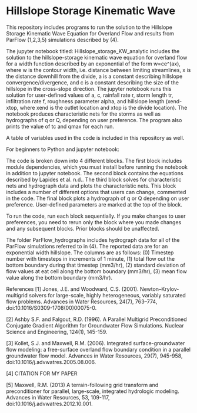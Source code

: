 # Hillslope Storage Kinematic Wave
This repository includes programs to run the solution to the Hillslope Storage Kinematic Wave Equation for Overland Flow and results from ParFlow (1,2,3,5) simulations described by (4). 

The jupyter notebook titled: Hillslope_storage_KW_analytic includes the solution to the hillslope-storage kinematic wave equation for overland flow for a width function described by an exponential of the form w=ce^(ax), where w is the contour width, i.e. distance between limiting streamlines, x is the distance downhill from the divide, a is a constant describing hillslope convergence/divergence, and c is a constant describing the size of the hillslope in the cross-slope direction. The jupyter notebook runs this solution for user-defined values of a, c, rainfall rate r, storm length tr, infiltration rate f, roughness parameter alpha, and hillslope length (xend-xtop, where xend is the outlet location and xtop is the divide location). The notebook produces characteristic nets for the storms as well as hydrographs of q or Q, depending on user preference. The program also prints the value of tc and qmax for each run.

A table of variables used in the code is included in this repository as well.

For beginners to Python and jupyter notebook:

The code is broken down into 4 different blocks. The first block includes module dependencies, which you must install before running the notebook in addition to jupyter notebook. The second block contains the equations described by Lapides et al. n.d.. The third block solves for characteristic nets and hydrograph data and plots the characteristic nets. This block includes a number of different options that users can change, commented in the code. The final block plots a hydrograph of q or Q depending on user preference. User-defined parameters are marked at the top of the block. 

To run the code, run each block sequentially. If you make changes to user preferences, you need to rerun only the block where you made changes and any subsequent blocks. Prior blocks should be unaffected.

The folder ParFlow_hydrographs includes hydrograph data for all of the ParFlow simulations referred to in (4). The reported data are for an exponential width hillslope. The columns are as follows: (0) Timestep number with timesteps in increments of 1 minute, (1) total flow out the bottom boundary during that timestep (mm3/hr), (2) standard deviation of flow values at eat cell along the bottom boundary (mm3/hr), (3) mean flow value along the bottom boundary (mm3/hr).


References
[1] Jones, J.E. and Woodward, C.S. (2001). Newton–Krylov-multigrid solvers for large-scale, highly heterogeneous, variably saturated flow problems. Advances in Water Resources, 24(7), 763–774, doi:10.1016/S0309-1708(00)00075-0.

[2] Ashby S.F. and Falgout, R.D. (1996). A Parallel Multigrid Preconditioned Conjugate Gradient Algorithm for Groundwater Flow Simulations. Nuclear Science and Engineering, 124(1), 145-159.

[3] Kollet, S.J. and Maxwell, R.M. (2006). Integrated surface-groundwater flow modeling: a free-surface overland flow boundary condition in a parallel groundwater flow model. Advances in Water Resources, 29(7), 945-958, doi:10.1016/j.advwatres.2005.08.006.

[4] CITATION FOR MY PAPER

[5] Maxwell, R.M. (2013) A terrain-following grid transform and preconditioner for parallel, large-scale, integrated hydrologic modeling. Advances in Water Resources, 53, 109-117, doi:10.1016/j.advwatres.2012.10.001.


